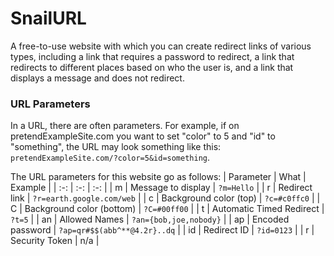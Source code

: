# SnailURL
A free-to-use website with which you can create redirect links of various types, including a link that requires a password to redirect, a link that redirects to different places based on who the user is, and a link that displays a message and does not redirect.

### URL Parameters
In a URL, there are often parameters.  For example, if on pretendExampleSite.com you want to set "color" to 5 and "id" to "something", the URL may look something like this: `pretendExampleSite.com/?color=5&id=something`.

The URL parameters for this website go as follows:
| Parameter | What | Example |
| :-: | :-: | :-: |
| m | Message to display | `?m=Hello` |
| r | Redirect link | `?r=earth.google.com/web` |
| c | Background color (top) | `?c=#c0ffc0` |
| C | Background color (bottom) | `?C=#00ff00` |
| t | Automatic Timed Redirect | `?t=5` |
| an | Allowed Names | `?an={bob,joe,nobody}` |
| ap | Encoded password | `?ap=qr#$$(abb^**@4.2r}..dq` |
| id | Redirect ID | `?id=0123` |
| r | Security Token | n/a |
